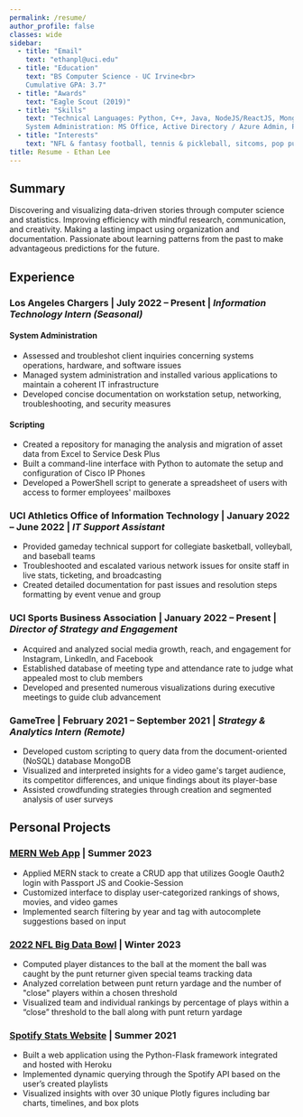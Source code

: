 ```yaml
---
permalink: /resume/
author_profile: false
classes: wide
sidebar:
  - title: "Email"
    text: "ethanpl@uci.edu"
  - title: "Education"
    text: "BS Computer Science - UC Irvine<br>
    Cumulative GPA: 3.7"
  - title: "Awards"
    text: "Eagle Scout (2019)"
  - title: "Skills"
    text: "Technical Languages: Python, C++, Java, NodeJS/ReactJS, MongoDB, HTML/CSS<br>
    System Administration: MS Office, Active Directory / Azure Admin, PowerShell"
  - title: "Interests"
    text: "NFL & fantasy football, tennis & pickleball, sitcoms, pop punk, strategy games, fingerstyle guitar & ukulele"
title: Resume - Ethan Lee
---
```


## <i class="fas fa-fw fa-bolt" style="color: #FFC20E;"></i> Summary

Discovering and visualizing data-driven stories through computer science and statistics. Improving efficiency with mindful research, communication, and creativity. Making a lasting impact using organization and documentation. Passionate about learning patterns from the past to make advantageous predictions for the future.

## Experience

### <i class="fas fa-fw fa-football-ball" style="color: #511f1f;"></i> Los Angeles Chargers | July 2022 – Present | *Information Technology Intern (Seasonal)*

#### System Administration
- Assessed and troubleshot client inquiries concerning systems operations, hardware, and software issues  
- Managed system administration and installed various applications to maintain a coherent IT infrastructure  
- Developed concise documentation on workstation setup, networking, troubleshooting, and security measures

#### Scripting
- Created a repository for managing the analysis and migration of asset data from Excel to Service Desk Plus   
- Built a command-line interface with Python to automate the setup and configuration of Cisco IP Phones   
- Developed a PowerShell script to generate a spreadsheet of users with access to former employees' mailboxes  

### <i class="fas fa-fw fa-basketball-ball" style="color: #ffa305;"></i> UCI Athletics Office of Information Technology | January 2022 – June 2022 | *IT Support Assistant*
- Provided gameday technical support for collegiate basketball, volleyball, and baseball teams
- Troubleshooted and escalated various network issues for onsite staff in live stats, ticketing, and broadcasting
- Created detailed documentation for past issues and resolution steps formatting by event venue and group

### <i class="fas fa-sitemap" style="color: #111fee;"></i> UCI Sports Business Association | January 2022 – Present | *Director of Strategy and Engagement*
- Acquired and analyzed social media growth, reach, and engagement for Instagram, LinkedIn, and Facebook
- Established database of meeting type and attendance rate to judge what appealed most to club members
- Developed and presented numerous visualizations during executive meetings to guide club advancement

### <i class="fas fa-fw fa-gamepad" style="color: #6f05f0;"></i> GameTree | February 2021 – September 2021 | *Strategy & Analytics Intern (Remote)*
- Developed custom scripting to query data from the document-oriented (NoSQL) database MongoDB
- Visualized and interpreted insights for a video game's target audience, its competitor differences, and unique findings about its player-base
- Assisted crowdfunding strategies through creation and segmented analysis of user surveys

## Personal Projects

### <i class="fas fa-fw fa-list-ol" style="color: #2c3e50;"></i> [MERN Web App](/projects/ME-DB) | Summer 2023
- Applied MERN stack to create a CRUD app that utilizes Google Oauth2 login with Passport JS and Cookie-Session
- Customized interface to display user-categorized rankings of shows, movies, and video games
- Implemented search filtering by year and tag with autocomplete suggestions based on input

### <i class="fas fa-database" style="color: #d40c3e;"></i> [2022 NFL Big Data Bowl](/projects/2022-big-data-bowl) | **Winter 2023**
- Computed player distances to the ball at the moment the ball was caught by the punt returner given special teams tracking data
- Analyzed correlation between punt return yardage and the number of "close" players within a chosen threshold
- Visualized team and individual rankings by percentage of plays within a “close” threshold to the ball along with punt return yardage

### <i class="fas fa-fw fa-chart-bar" style="color: #636EFA;"></i> [Spotify Stats Website](/projects/Spotify-Statys) | **Summer 2021**
- Built a web application using the Python-Flask framework integrated and hosted with Heroku
- Implemented dynamic querying through the Spotify API based on the user’s created playlists
- Visualized insights with over 30 unique Plotly figures including bar charts, timelines, and box plots
